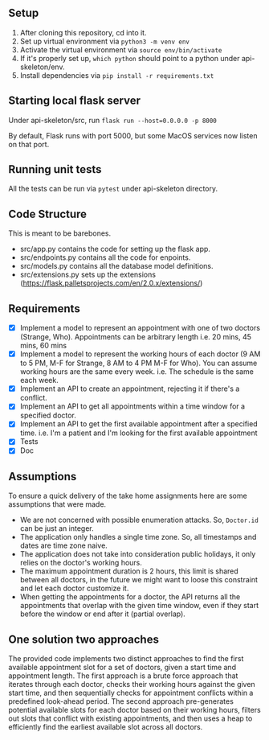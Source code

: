 ## Setup
1. After cloning this repository, cd into it.
2. Set up virtual environment via ```python3 -m venv env``` 
3. Activate the virtual environment via ```source env/bin/activate```
4. If it's properly set up, ```which python``` should point to a python under api-skeleton/env.
5. Install dependencies via ```pip install -r requirements.txt```

## Starting local flask server
Under api-skeleton/src, run ```flask run --host=0.0.0.0 -p 8000```

By default, Flask runs with port 5000, but some MacOS services now listen on that port.

## Running unit tests
All the tests can be run via ```pytest``` under api-skeleton directory.

## Code Structure
This is meant to be barebones.

* src/app.py contains the code for setting up the flask app.
* src/endpoints.py contains all the code for enpoints.
* src/models.py contains all the database model definitions.
* src/extensions.py sets up the extensions (https://flask.palletsprojects.com/en/2.0.x/extensions/)

## Requirements

- [x] Implement a model to represent an appointment with one of two doctors (Strange, Who). Appointments can be arbitrary length i.e. 20 mins, 45 mins, 60 mins
- [x] Implement a model to represent the working hours of each doctor (9 AM to 5 PM, M-F for Strange, 8 AM to 4 PM M-F for Who). You can assume working hours are the same every week. i.e. The schedule is the same each week.
- [x] Implement an API to create an appointment, rejecting it if there's a conflict.
- [x] Implement an API to get all appointments within a time window for a specified doctor.
- [x] Implement an API to get the first available appointment after a specified time. i.e. I'm a patient and I'm looking for the first available appointment
- [x] Tests
- [x] Doc

## Assumptions

To ensure a quick delivery of the take home assignments here are some assumptions that were made.
- We are not concerned with possible enumeration attacks. So, `Doctor.id` can be just an integer. 
- The application only handles a single time zone. So, all timestamps and dates are time zone naive.
- The application does not take into consideration public holidays, it only relies on the doctor's working hours.
- The maximum appointment duration is 2 hours, this limit is shared between all doctors, in the future we might want to loose this constraint and let each doctor customize it.
- When getting the appointments for a doctor, the API returns all the appointments that overlap with the given time window, even if they start before the window or end after it (partial overlap).

## One solution two approaches

The provided code implements two distinct approaches to find the first available appointment slot for a set of doctors, given a start time and appointment length. The first approach is a brute force approach that iterates through each doctor, checks their working hours against the given start time, and then sequentially checks for appointment conflicts within a predefined look-ahead period. The second approach pre-generates potential available slots for each doctor based on their working hours, filters out slots that conflict with existing appointments, and then uses a heap to efficiently find the earliest available slot across all doctors.

